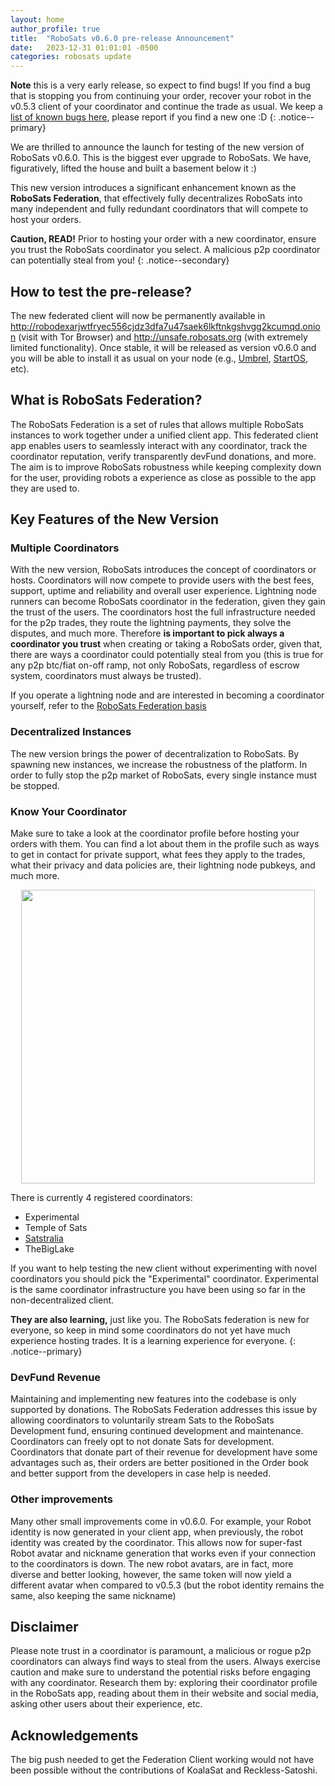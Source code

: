 ```yaml
---
layout: home
author_profile: true
title:  "RoboSats v0.6.0 pre-release Announcement"
date:   2023-12-31 01:01:01 -0500
categories: robosats update
---
```


**Note** this is a very early release, so expect to find bugs! If you find a bug that is stopping you from continuing your order, recover your robot in the v0.5.3 client of your coordinator and continue the trade as usual. We keep a [list of known bugs here](https://github.com/RoboSats/robosats/issues/1069), please report if you find a new one :D
{: .notice--primary}

We are thrilled to announce the launch for testing of the new version of RoboSats v0.6.0. This is the biggest ever upgrade to RoboSats. We have, figuratively, lifted the house and built a basement below it :)

This new version introduces a significant enhancement known as the **RoboSats Federation**, that effectively fully decentralizes RoboSats into many independent and fully redundant coordinators that will compete to host your orders.

**Caution, READ!** Prior to hosting your order with a new coordinator, ensure you trust the RoboSats coordinator you select. A malicious p2p coordinator can potentially steal from you!
{: .notice--secondary}

## How to test the pre-release?
The new federated client will now be permanently available in http://robodexarjwtfryec556cjdz3dfa7u47saek6lkftnkgshvgg2kcumqd.onion
(visit with Tor Browser) and http://unsafe.robosats.org (with extremely limited functionality). Once stable, it will be released as version v0.6.0 and you will be able to install it as usual on your node (e.g., [Umbrel](https://apps.umbrel.com/app/robosats), [StartOS](https://github.com/RoboSats/robosats-startos/releases), etc).

## What is RoboSats Federation?

The RoboSats Federation is a set of rules that allows multiple RoboSats instances to work together under a unified client app. This federated client app enables users to seamlessly interact with any coordinator, track the coordinator reputation, verify transparently devFund donations, and more. The aim is to improve RoboSats robustness while keeping complexity down for the user, providing robots a experience as close as possible to the app they are used to.

## Key Features of the New Version
### Multiple Coordinators

With the new version, RoboSats introduces the concept of coordinators or hosts. Coordinators will now compete to provide users with the best fees, support, uptime and reliability and overall user experience. Lightning node runners can become RoboSats coordinator in the federation, given they gain the trust of the users. The coordinators host the full infrastructure needed for the p2p trades, they route the lightning payments, they solve the disputes, and much more. Therefore **is important to pick always a coordinator you trust** when creating or taking a RoboSats order, given that, there are ways a coordinator could potentially steal from you (this is true for any p2p btc/fiat on-off ramp, not only RoboSats, regardless of escrow system, coordinators must always be trusted).

If you operate a lightning node and are interested in becoming a coordinator yourself, refer to the [RoboSats Federation basis](https://github.com/RoboSats/robosats/blob/main/federation.md)

### Decentralized Instances

The new version brings the power of decentralization to RoboSats. By spawning new instances, we increase the robustness of the platform. In order to fully stop the p2p market of RoboSats, every single instance must be stopped.

### Know Your Coordinator

Make sure to take a look at the coordinator profile before hosting your orders with them. You can find a lot about them in the profile such as ways to get in contact for private support, what fees they apply to the trades, what their privacy and data policies are, their lightning node pubkeys, and much more.

<div align="center">
<img src="/assets/images/pre-release-robosats-decentralized/coordinator-profile-example.png" width="470" />
</div>

There is currently 4 registered coordinators:
- Experimental
- Temple of Sats
- [Satstralia](https://satstralia.com)
- TheBigLake

If you want to help testing the new client without experimenting with novel coordinators you should pick the "Experimental" coordinator. Experimental is the same coordinator infrastructure you have been using so far in the non-decentralized client.

**They are also learning,** just like you. The RoboSats federation is new for everyone, so keep in mind some coordinators do not yet have much experience hosting trades. It is a learning experience for everyone.
{: .notice--primary}

### DevFund Revenue

Maintaining and implementing new features into the codebase is only supported by donations. The RoboSats Federation addresses this issue by allowing coordinators to voluntarily stream Sats to the RoboSats Development fund, ensuring continued development and maintenance. Coordinators can freely opt to not donate Sats for development. Coordinators that donate part of their revenue for development have some advantages such as, their orders are better positioned in the Order book and better support from the developers in case help is needed.

### Other improvements

Many other small improvements come in v0.6.0. For example, your Robot identity is now generated in your client app, when previously, the robot identity was created by the coordinator. This allows now for super-fast Robot avatar and nickname generation that works even if your connection to the coordinators is down. The new robot avatars, are in fact, more diverse and better looking, however, the same token will now yield a different avatar when compared to v0.5.3 (but the robot identity remains the same, also keeping the same nickname)

## Disclaimer

Please note trust in a coordinator is paramount, a malicious or rogue p2p coordinators can always find ways to steal from the users. Always exercise caution and make sure to understand the potential risks before engaging with any coordinator. Research them by: exploring their coordinator profile in the RoboSats app, reading about them in their website and social media, asking other users about their experience, etc.

## Acknowledgements

The big push needed to get the Federation Client working would not have been possible without the contributions of KoalaSat and Reckless-Satoshi.